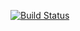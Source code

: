 [![Build Status](https://app.travis-ci.com/gustavomgama/Desafio-Socinal.svg?branch=master)](https://app.travis-ci.com/gustavomgama/Desafio-Socinal)
